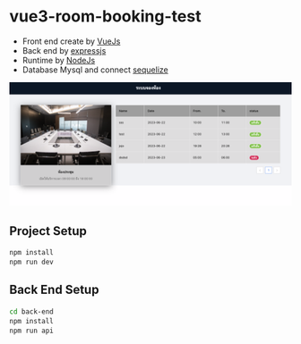 # vue3-room-booking-test

- Front end create by [VueJs](https://vuejs.org/)
- Back end by [expressjs](https://expressjs.com/)
- Runtime by [NodeJs](nodejs)
- Database Mysql and connect [sequelize](https://sequelize.org/)

![vue3-room-booking-test](https://github.com/lkcreater/vue3-room-booking-test/blob/main/screenshot.png)


## Project Setup

```sh
npm install
npm run dev
```

## Back End Setup

```sh
cd back-end
npm install
npm run api
```